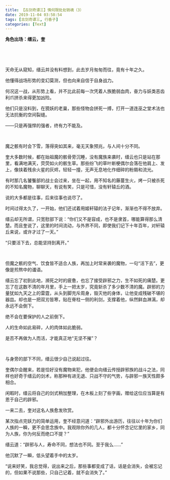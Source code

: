 ```yaml
---
title: 【古剑奇谭三】情何限处处销魂（3）
date: 2019-11-04 03:58:54
tags: [古剑奇谭三, 行香子]
categories: [Text]
---
```


<p><strong>角色出场：缙云，奎</strong></p> 
<p><br /></p> 
<p><br /></p> 
<p>天命无从窥知，缙云并没有料想到，此去岁月匆匆而往，竟有十年之久。</p> 
<p>他懂得战场形势的变幻莫测，但也向来自信于自身战力。</p> 
<p>何况这一战，从形势上看，并不比此前每一次凭着人族脆弱血肉，奋力与妖类恶齿利爪拼杀来得更加凶险。</p> 
<p>他们只是没料到，在獍妖的老巢，那些怪物会拼死一搏，打开一道连巫之堂术法也无法抗衡的空间裂缝。</p> 
<p>——只是再强悍的强者，终有力不能及。</p> 
<p>&nbsp;</p> 
<p>魔之骸有时会下雪，落得突如其来，毫无天象预兆，与人间十分不同。</p> 
<p>奎大多数时候，都在始祖魔的骸骨旁沉睡，没有魔族来袭时，缙云也只是站在那里，看满地满天，荧荧如火的骸生草。那些纷飞的草叶断梗偶尔会落在他肩上、发上，像挟着残余火星的灰烬，轻轻一撞，无声无息地化作细碎的粉屑和流光。</p> 
<p>有时那几名饕餮部的战士会过来，坐在一起，用不知名的藤蔓生火，烤一只被杀死的不知名魔物，聊聊天，有说有笑，只是可惜，没有轩辕丘的酒。</p> 
<p>说的大多都是往事，后来往事也说尽了。</p> 
<p>时间过得太久了，一开始，他们还试着用姬轩辕的法子记年，渐渐也不得不放弃。</p> 
<p>缙云却无所谓，只宽慰部下说：“你们又不是容成，也不是隶首，哪能算得那么清楚。而且奎说了，这里的时间流动，与外界不同，即使我们记下十年百年，对轩辕丘来说，或许才过了一天。”</p> 
<p>“只要活下去，总能坚持到离开。”</p> 
<p>&nbsp;</p> 
<p>但魔之骸的空气、饮食皆不适合人族，再加上时常来袭的魔物，一句“活下去”，更像是煎熬中的谶语。</p> 
<p>缙云忘了初到此地，濒死之时的疲惫，也忘了接受辟邪之力，生不如死的痛楚。更忘了在这数不清的年月里，手上一把太岁，究竟斩杀了多少数不清的魔。辟邪的力量犹如九天之上的雷霆，从头到脚充斥周身，毁灭他的身体，让他变成残破不堪的器皿。却也是一把双刃皆寒，贴在脊柱一侧的利剑，支撑着他，纵然鲜血淋漓，却永远不会倒下。</p> 
<p>绝不会在要保护的人之前倒下。</p> 
<p>人的生命如此易碎，人的肉体如此脆弱。</p> 
<p>是否不再做为人而活，才能真正地“无坚不摧”？</p> 
<p>&nbsp;</p> 
<p>与身旁的部下不同，缙云很少自己说起过往。</p> 
<p>奎偶尔会醒来，若是恰好没有魔物来犯，他便会向缙云传授辟邪族的战斗之法，同样也好奇于缙云的剑术，称那种有进无退、只战不守的气势，与辟邪一族天性颇多相合。</p> 
<p>闲暇时，缙云将自己的剑式稍加整理，在木板上刻了些字画，赠给这位应当算是有恩于自己的辟邪。</p> 
<p>一来二去，奎对这名人族愈发欣赏。</p> 
<p>某次指点完妖力的简单运用，奎不经意问道：“辟邪外出游历，往往以十年为你们人族的一瞬，更不会思念族中。我观除你外的几人，都十分怀念记忆里的家乡，同为人族，你为何反而绝口不提？”</p> 
<p>缙云道：“辟邪与人，寿命不同，想法也不同。至于我么……”</p> 
<p>他沉默了一瞬，低头望着手中的太岁。</p> 
<p>“说来好笑，我总觉得，说出来之后，那些事都变成了话，话是会消失，会被忘记的，但如果不说那些，只自己记着，就不会消失了。”</p> 
<p><br /></p>